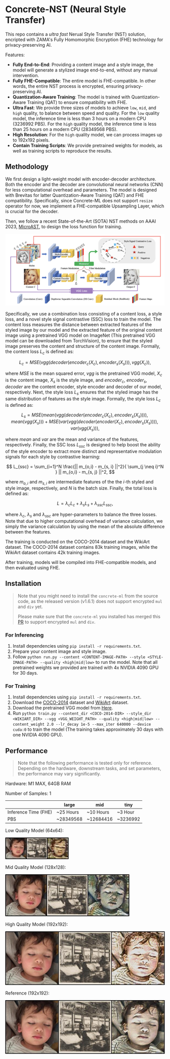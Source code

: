 # Concrete-NST (Neural Style Transfer)

This repo contains a *ultra fast* Nerual Style Transfer (NST) solution, encripted with ZAMA's Fully Homomorphic Encryption (FHE) technology for privacy-preserving AI.

Features:
- **Fully End-to-End**: Providing a content image and a style image, the model will generate a stylized image end-to-end, without any manual intervention.
- **Fully FHE-Compatible**: The entire model is FHE-compatible. In other words, the entire NST process is encrypted, ensuring privacy-preserving AI.
- **Quantization-Aware Training**: The model is trained with Quantization-Aware Training (QAT) to ensure compatibility with FHE.
- **Ultra Fast**: We provide three sizes of models to achieve `low`, `mid`, and `high` quality, to balance between speed and quality. For the `low` quality model, the inference time is less than 3 hours on a modern CPU (3236992 PBS). For the `high` quality model, the inference time is less than 25 hours on a modern CPU (28349568 PBS).
- **High Resolution**: For the `high` quality model, we can process images up to 192x192 pixels.
- **Contain Training Scripts**: We provide pretrained weights for models, as well as training scripts to reproduce the results.

## Methodology

We first design a light-weight model with encoder-decoder architecture. 
Both the encoder and the decoder are convolutional neural networks (CNN) for less computational overhead and parameters. 
The model is designed with Brevitas for latter Quantization-Aware Training (QAT) and FHE compatibility. 
Specifically, since Concrete-ML does not support `resize` operator for now, we implement a FHE-compatible Upsampling Layer, which is crucial for the decoder.

Then, we follow a recent State-of-the-Art (SOTA) NST methods on AAAI 2023, [MicroAST](https://arxiv.org/pdf/2211.15313), to design the loss function for training.

![MicroAST's Loss Design](./figures/microast-loss-design.png)

Specifically, we use a combination loss consisting of a content loss, a style loss, and a novel style signal contrastive (SSC) loss to train the model. 
The content loss measures the distance between extracted features of the styled image by our model and the extracted feature of the original content image using a pretrained VGG model on ImageNet (This pretrained VGG model can be downloaded from TorchVision), to ensure that the styled image preserves the content and structure of the content image.
Formally, the content loss $L_c$ is defined as:

$$ L_c = MSE(vgg(decoder(encoder_c(X_c), encoder_s(X_s))), vgg(X_c)), $$

where $MSE$ is the mean squared error, $vgg$ is the pretrained VGG model, $X_c$ is the content image, $X_s$ is the style image, and $encoder_c$, $encoder_s$, $decoder$ are the content encoder, style encoder and decoder of our model, respectively.
Next, the style loss $L_s$ ensures that the styled image has the same distribution of features as the style image.
Formally, the style loss $L_c$ is defined as:

$$ L_s = MSE(mean(vgg(decoder(encoder_c(X_c), encoder_s(X_s)))), mean(vgg(X_s))) + MSE(var(vgg(decoder(encoder(X_c), encoder_s(X_s)))), var(vgg(X_s))), $$

where $mean$ and $var$ are the mean and variance of the features, respectively.
Finally, the SSC loss $L_{ssc}$ is designed to help boost the ability of the style encoder to extract more distinct and representative modulation signals for each style by contrastive learning:

$$ L_{ssc} = \sum_{i=1}^N \frac{|| m_{o,i} - m_{s, i} ||^2}{ \sum_{j \neq i}^N } || m_{o,i} - m_{s, j} ||^2, $$

where $m_{o,i}$ and $m_{s,i}$ are intermediate features of the the $i$-th styled and style image, respectively, and $N$ is the batch size.
Finally, the total loss is defined as:

$$ L = \lambda_c L_c + \lambda_s L_s + \lambda_{ssc} L_{ssc}, $$

where $\lambda_c$, $\lambda_s$ and $\lambda_{ssc}$ are hyper-parameters to balance the three losses.
Note that due to higher computational overhead of variance calculation, we simply the variance calculation by using the mean of the absolute difference between the features.

The training is conducted on the COCO-2014 dataset and the WikiArt dataset.
The COCO-2014 dataset contains 83k training images, while the WikiArt dataset contains 42k training images.

After training, models will be compiled into FHE-compatible models, and then evaluated using FHE.

## Installation

> Note that you might need to install the `concrete-ml` from the source code, as the released version (v1.6.1) does not support encrypted `mul` and `div` yet.
> 
> Please make sure that the `concrete-ml` you installed has merged this [PR](https://github.com/zama-ai/concrete-ml/pull/690) to support encrypted `mul` and `div`.

### For Inferencing

1. Install dependencies using `pip install -r requirements.txt`.
2. Prepare your content image and style image.
3. Follow `python run.py --content <CONTENT-IMAGE-PATH> --style <STYLE-IMAGE-PATH> --quality <high|mid|low>` to run the model. Note that all pretrained weights we provided are trained with 4x NVIDIA 4090 GPU for 30 days.

### For Training

1. Install dependencies using `pip install -r requirements.txt`.
2. Download the [COCO-2014](https://cocodataset.org/#download) dataset and [WikiArt](https://www.kaggle.com/c/painter-by-numbers) dataset.
3. Download the pretrained VGG model from [Here](https://drive.google.com/file/d/1PUXro9eqHpPs_JwmVe47xY692N3-G9MD/view?usp=sharing).
4. Run `python train.py --content_dir <COCO-2014-DIR> --style_dir <WIKIART_DIR> --vgg <VGG_WEIGHT_PATH> --quality <high|mid|low> --content_weight 2.0 --lr_decay 1e-5 --max_iter 640000 --device cuda:0` to train the model (The training takes approximately 30 days with one NVIDIA 4090 GPU).

## Performance

> Note that the following performance is tested only for reference. Depending on the hardware, downstream tasks, and set parameters, the performance may vary significantly.

Hardware: M1 MAX, 64GB RAM

Number of Samples: 1

|                      | large     | mid       | tiny     |
|----------------------|-----------|-----------|----------|
| Inference Time (FHE) | ~25 Hours | ~10 Hours | ~3 Hour  |
| PBS                  | ~28349568 | ~12684416 | ~3236992 |

Low Quality Model (64x64):

![](./figures/output_low.jpg)

Mid Quality Model (128x128):

![](./figures/output_mid.jpg)

High Quality Model (192x192):

![](./figures/output_high.jpg)

Reference (192x192):

![](./figures/output_ref.jpg)
